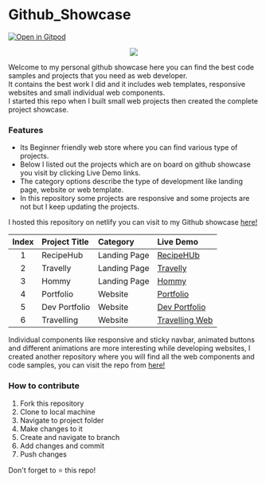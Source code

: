 # Github_Showcase

 [![Open in Gitpod](https://gitpod.io/button/open-in-gitpod.svg)](https://gitpod.io/#https://github.com/ganeshpatil386386/Github_Showcase)
<p align="center">
<img src="https://user-images.githubusercontent.com/59861179/176093695-9420958e-ffaa-4d31-8bff-7b529ddf6217.png">

</p>
Welcome to my personal github showcase here you can find the best code samples and projects that you need as web developer.<br> It contains the best work I did and it includes web templates, responsive websites and small individual web components.
<br>I started this repo when I built small web projects then created the complete project showcase.
<br>

### Features
- Its Beginner friendly web store where you can find various type of projects.
- Below I listed out the projects which are on board on github showcase you visit by clicking Live Demo links.
- The category options describe the type of development like landing page, website or web template.
- In this repository some projects are responsive and some projects are not but I keep updating the projects.


I hosted this repository on netlify you can visit to my Github showcase [here!](https://ganesh-githubshowcase.netlify.app/)


|Index|Project Title| Category|Live Demo |
|:--:   | :---     |:-- | :-- |
|1|RecipeHub| Landing Page |[RecipeHUb](https://recipewebo.netlify.app/)|
|2|Travelly| Landing Page |[Travelly](https://travellee.netlify.app/)|
|3|Hommy| Landing Page |[Hommy](https://homyy.netlify.app/)|
|4|Portfolio| Website |[Portfolio](https://hardikjain.netlify.app/)|
|5|Dev Portfolio| Website |[Dev Portfolio](https://personal-portfoliosite.netlify.app//)|
|6|Travelling | Website |[Travelling Web](https://travell-web.netlify.app/)|


Individual components like responsive and sticky navbar, animated buttons and different animations are more interesting while developing websites, I created another repository where you will find all the web components and code samples, you can visit the repo from [here!](https://github.com/ganeshpatil386386/Web_Development)


### How to contribute
1. Fork this repository
2. Clone to local machine
3. Navigate to project folder
4. Make changes to it 
5. Create and navigate to branch 
6. Add changes and commit
7. Push changes 

Don't forget to ⭐ this repo!
